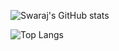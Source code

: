 ![Swaraj's GitHub stats](https://github-readme-stats.vercel.app/api?username=swaraj9&show_icons=true&theme=midnight-purple)

![Top Langs](https://github-readme-stats.vercel.app/api/top-langs/?username=swaraj9&theme=midnight-purple)
